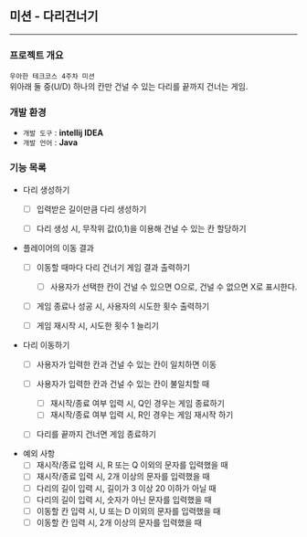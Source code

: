 ## 미션 - 다리건너기

---
### 프로젝트 개요
`우아한 테크코스 4주차 미션`                            
위아래 둘 중(U/D) 하나의 칸만 건널 수 있는 다리를 끝까지 건너는 게임.

### 개발 환경
* `개발 도구` : **intellij IDEA**
* `개발 언어` : **Java**

### 기능 목록

- 다리 생성하기
    - [ ] 입력받은 길이만큼 다리 생성하기
    - [ ] 다리 생성 시, 무작위 값(0,1)을 이용해 건널 수 있는 칸 할당하기


- 플레이어의 이동 결과
    - [ ] 이동할 때마다 다리 건너기 게임 결과 출력하기
        - [ ] 사용자가 선택한 칸이 건널 수 있으면 O으로, 건널 수 없으면 X로 표시한다.
    - [ ] 게임 종료나 성공 시, 사용자의 시도한 횟수 출력하기
    - [ ] 게임 재시작 시, 시도한 횟수 1 늘리기


- 다리 이동하기
    - [ ] 사용자가 입력한 칸과 건널 수 있는 칸이 일치하면 이동
    - [ ] 사용자가 입력한 칸과 건널 수 있는 칸이 불일치할 때
        - [ ] 재시작/종료 여부 입력 시, Q인 경우는 게임 종료하기
        - [ ] 재시작/종료 여부 입력 시, R인 경우는 게임 재시작 하기
    - [ ] 다리를 끝까지 건너면 게임 종료하기


- 예외 사항
  - [ ] 재시작/종료 입력 시, R 또는 Q 이외의 문자를 입력했을 때
  - [ ] 재시작/종료 입력 시, 2개 이상의 문자를 입력했을 때
  - [ ] 다리의 길이 입력 시, 길이가 3 이상 20 이하가 아닐 때
  - [ ] 다리의 길이 입력 시, 숫자가 아닌 문자를 입력했을 때
  - [ ] 이동할 칸 입력 시, U 또는 D 이외의 문자를 입력했을 때
  - [ ] 이동할 칸 입력 시, 2개 이상의 문자를 입력했을 때
